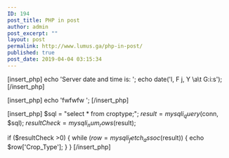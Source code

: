 ```yaml
---
ID: 194
post_title: PHP in post
author: admin
post_excerpt: ""
layout: post
permalink: http://www.lumus.ga/php-in-post/
published: true
post_date: 2019-04-04 03:15:34
---
```

[insert_php]
echo 'Server date and time is: ';
echo date('l, F j, Y \a\t G:i:s');
[/insert_php]

[insert_php]
echo 'fwfwfw ';
[/insert_php]

[insert_php]
   $sql = "select * from croptype;";
   $result = mysqli_query($conn, $sql);
   $resultCheck = mysqli_num_rows($result);
   
   if ($resultCheck >0)
   {
      while ($row = mysqli_fetch_assoc($result))
	  {
	     echo $row['Crop_Type'];
	  }
   }
[/insert_php]